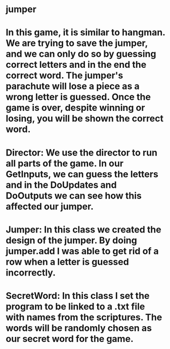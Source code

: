 # jumper

# In this game, it is similar to hangman. We are trying to save the jumper, and we can only do so by guessing correct letters and in the end the correct word. The jumper's parachute will lose a piece as a wrong letter is guessed. Once the game is over, despite winning or losing, you will be shown the correct word.

# Director: We use the director to run all parts of the game. In our GetInputs, we can guess the letters and in the DoUpdates and DoOutputs we can see how this affected our jumper.

# Jumper: In this class we created the design of the jumper. By doing jumper.add I was able to get rid of a row when a letter is guessed incorrectly.

# SecretWord: In this class I set the program to be linked to a .txt file with names from the scriptures. The words will be randomly chosen as our secret word for the game.
